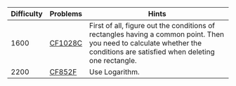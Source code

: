 | Difficulty | Problems | Hints |
| -------- | -------- | -------- |
| 1600 | [CF1028C](https://codeforces.com/problemset/problem/1028/C) | First of all, figure out the conditions of rectangles having a common point. Then you need to calculate whether the conditions are satisfied when deleting one rectangle. |
| 2200 | [CF852F](https://codeforces.com/problemset/problem/852/F) | Use Logarithm. |